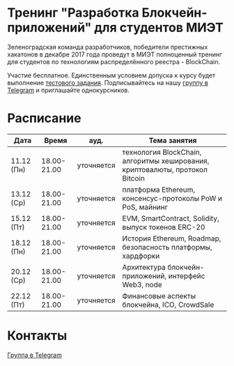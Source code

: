 # Тренинг "Разработка Блокчейн-приложений" для студентов МИЭТ

Зеленоградская команда разработчиков, победители престижных хакатонов в декабре 2017 года проведут в МИЭТ полноценный тренинг для студентов по технологиям распределённого реестра - BlockChain.

Участие бесплатное. Единственным условием допуска к курсу будет выполнение [тестового задания](Zadanie.md). Подписывайтесь на нашу [группу в Telegram](https://t.me/joinchat/CvdVkhMPR6CgjW0fXZp2hA) и приглашайте однокурсников.

# Расписание

| Дата | Время | ауд. | Тема занятия |
| ------ | ------ | ------ | ------ |
| 11.12 (Пн) | 18.00-21.00 | уточняется | технология BlockChain, алгоритмы хеширования, криптовалюты, протокол Bitcoin |
| 13.12 (Ср) | 18.00-21.00 | уточняется | платформа Ethereum, консенсус-протоколы PoW и PoS, майнинг|
| 15.12 (Пт) | 18.00-21.00 | уточняется | EVM, SmartContract, Solidity, выпуск токенов ERC-20 |
| 18.12 (Пн) | 18.00-21.00 | уточняется | История Ethereum, Roadmap, безопасность платформы, хардфорки |
| 20.12 (Ср) | 18.00-21.00 | уточняется | Архитектура блокчейн-приложений, интерфейс Web3, node |
| 22.12 (Пт) | 18.00-21.00 | уточняется | Финансовые аспекты блокчейна, ICO, CrowdSale |

# Контакты

[Группа в Telegram](https://t.me/joinchat/CvdVkhMPR6CgjW0fXZp2hA)

